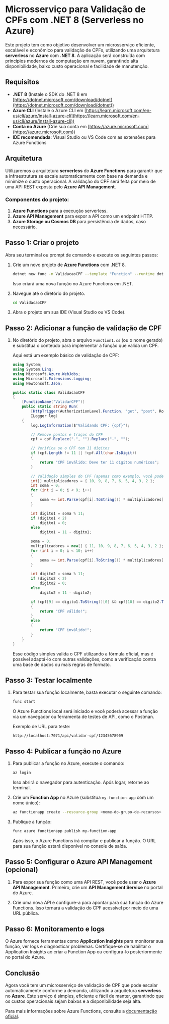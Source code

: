 # Microsserviço para Validação de CPFs com .NET 8 (Serverless no Azure)

Este projeto tem como objetivo desenvolver um microsserviço eficiente, escalável e econômico para validação de CPFs, utilizando uma arquitetura **serverless** no **Azure** com **.NET 8**. A aplicação será construída com princípios modernos de computação em nuvem, garantindo alta disponibilidade, baixo custo operacional e facilidade de manutenção.

## Requisitos

- **.NET 8** (Instale o SDK do .NET 8 em [https://dotnet.microsoft.com/download/dotnet](https://dotnet.microsoft.com/download/dotnet))
- **Azure CLI** (Instale o Azure CLI em [https://learn.microsoft.com/en-us/cli/azure/install-azure-cli](https://learn.microsoft.com/en-us/cli/azure/install-azure-cli))
- **Conta no Azure** (Crie sua conta em [https://azure.microsoft.com](https://azure.microsoft.com))
- **IDE recomendada**: Visual Studio ou VS Code com as extensões para Azure Functions

## Arquitetura

Utilizaremos a arquitetura **serverless** do **Azure Functions** para garantir que a infraestrutura se escale automaticamente com base na demanda e minimize o custo operacional. A validação do CPF será feita por meio de uma API REST exposta pelo **Azure API Management**.

### Componentes do projeto:

1. **Azure Functions** para a execução serverless.
2. **Azure API Management** para expor a API como um endpoint HTTP.
3. **Azure Storage ou Cosmos DB** para persistência de dados, caso necessário.

## Passo 1: Criar o projeto

Abra seu terminal ou prompt de comando e execute os seguintes passos:

1. Crie um novo projeto de **Azure Functions** com .NET 8.

    ```bash
    dotnet new func -n ValidacaoCPF --template "Function" --runtime dotnet
    ```

    Isso criará uma nova função no Azure Functions em .NET.

2. Navegue até o diretório do projeto.

    ```bash
    cd ValidacaoCPF
    ```

3. Abra o projeto em sua IDE (Visual Studio ou VS Code).

## Passo 2: Adicionar a função de validação de CPF

1. No diretório do projeto, abra o arquivo `Function1.cs` (ou o nome gerado) e substitua o conteúdo para implementar a função que valida um CPF.

    Aqui está um exemplo básico de validação de CPF:

    ```csharp
    using System;
    using System.Linq;
    using Microsoft.Azure.WebJobs;
    using Microsoft.Extensions.Logging;
    using Newtonsoft.Json;

    public static class ValidacaoCPF
    {
        [FunctionName("ValidarCPF")]
        public static string Run(
            [HttpTrigger(AuthorizationLevel.Function, "get", "post", Route = "validar-cpf/{cpf}")] string cpf,
            ILogger log)
        {
            log.LogInformation($"Validando CPF: {cpf}");

            // Remove pontos e traços do CPF
            cpf = cpf.Replace(".", "").Replace("-", "");

            // Verifica se o CPF tem 11 dígitos
            if (cpf.Length != 11 || !cpf.All(char.IsDigit))
            {
                return "CPF inválido: Deve ter 11 dígitos numéricos";
            }

            // Validação simples do CPF (apenas como exemplo, você pode adicionar validações mais complexas)
            int[] multiplicadores = { 10, 9, 8, 7, 6, 5, 4, 3, 2 };
            int soma = 0;
            for (int i = 0; i < 9; i++)
            {
                soma += int.Parse(cpf[i].ToString()) * multiplicadores[i];
            }

            int digito1 = soma % 11;
            if (digito1 < 2)
                digito1 = 0;
            else
                digito1 = 11 - digito1;

            soma = 0;
            multiplicadores = new[] { 11, 10, 9, 8, 7, 6, 5, 4, 3, 2 };
            for (int i = 0; i < 10; i++)
            {
                soma += int.Parse(cpf[i].ToString()) * multiplicadores[i];
            }

            int digito2 = soma % 11;
            if (digito2 < 2)
                digito2 = 0;
            else
                digito2 = 11 - digito2;

            if (cpf[9] == digito1.ToString()[0] && cpf[10] == digito2.ToString()[0])
            {
                return "CPF válido!";
            }
            else
            {
                return "CPF inválido!";
            }
        }
    }
    ```

    Esse código simples valida o CPF utilizando a fórmula oficial, mas é possível adaptá-lo com outras validações, como a verificação contra uma base de dados ou mais regras de formato.

## Passo 3: Testar localmente

1. Para testar sua função localmente, basta executar o seguinte comando:

    ```bash
    func start
    ```

    O Azure Functions local será iniciado e você poderá acessar a função via um navegador ou ferramenta de testes de API, como o Postman.

    Exemplo de URL para teste:
    ```
    http://localhost:7071/api/validar-cpf/12345678909
    ```

## Passo 4: Publicar a função no Azure

1. Para publicar a função no Azure, execute o comando:

    ```bash
    az login
    ```

    Isso abrirá o navegador para autenticação. Após logar, retorne ao terminal.

2. Crie um **Function App** no Azure (substitua `my-function-app` com um nome único):

    ```bash
    az functionapp create --resource-group <nome-do-grupo-de-recursos> --consumption-plan-location <localizacao> --runtime dotnet --name my-function-app --storage-account <nome-da-conta-de-armazenamento>
    ```

3. Publique a função:

    ```bash
    func azure functionapp publish my-function-app
    ```

    Após isso, o Azure Functions irá compilar e publicar a função. O URL para sua função estará disponível no console de saída.

## Passo 5: Configurar o Azure API Management (opcional)

1. Para expor sua função como uma API REST, você pode usar o **Azure API Management**. Primeiro, crie um **API Management Service** no portal do Azure.

2. Crie uma nova API e configure-a para apontar para sua função do Azure Functions. Isso tornará a validação do CPF acessível por meio de uma URL pública.

## Passo 6: Monitoramento e logs

O Azure fornece ferramentas como **Application Insights** para monitorar sua função, ver logs e diagnosticar problemas. Certifique-se de habilitar o Application Insights ao criar a Function App ou configurá-lo posteriormente no portal do Azure.

## Conclusão

Agora você tem um microsserviço de validação de CPF que pode escalar automaticamente conforme a demanda, utilizando a arquitetura **serverless** no **Azure**. Este serviço é simples, eficiente e fácil de manter, garantindo que os custos operacionais sejam baixos e a disponibilidade seja alta.

Para mais informações sobre Azure Functions, consulte a [documentação oficial](https://learn.microsoft.com/en-us/azure/azure-functions/).
